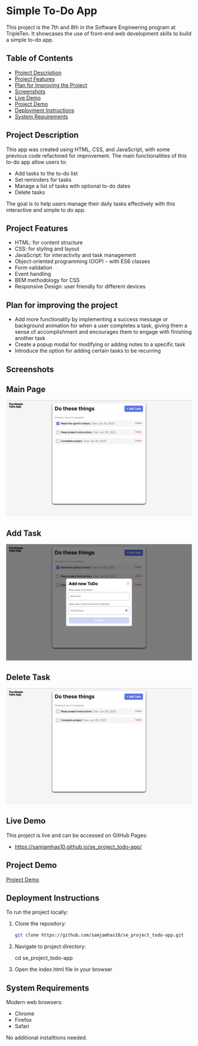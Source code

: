 # Simple To-Do App

This project is the 7th and 8th in the Software Engineering program at TripleTen. It showcases the use of front-end web development skills to build a simple to-do app.

## Table of Contents

- [Project Description](#project-description)
- [Project Features](#project-features)
- [Plan for Improving the Project](#plan-for-improving-the-project)
- [Screenshots](#screenshots)
- [Live Demo](#live-demo)
- [Project Demo](#project-demo)
- [Deployment Instructions](#deployment-instructions)
- [System Requirements](#system-requirements)

## Project Description

This app was created using HTML, CSS, and JavaScript, with some previous code refactored for improvement. The main functionalities of this to-do app allow users to:

- Add tasks to the to-do list
- Set reminders for tasks
- Manage a list of tasks with optional to-do dates
- Delete tasks

The goal is to help users manage their daily tasks effectively with this interactive and simple to do app.

## Project Features

- HTML: for content structure
- CSS: for styling and layout
- JavaScript: for interactivity and task management
- Object-oriented programming (OOP) - with ES6 classes
- Form validation
- Event handling
- BEM methodology for CSS
- Responsive Design: user friendly for different devices

## Plan for improving the project

- Add more functionality by implementing a success message or background animation for when a user completes a task, giving them a sense of accomplishment and encourages them to engage with finishing another task
- Create a popup modal for modifying or adding notes to a specific task
- Introduce the option for adding certain tasks to be recurring

## Screenshots

## Main Page

![Main Screenshot](main.png)

## Add Task

![Add Screenshot](add-task.png)

## Delete Task

![Delete Screenshot](delete-task.png)

## Live Demo

This project is live and can be accessed on GitHub Pages:

- https://samjamhas10.github.io/se_project_todo-app/

## Project Demo

[Project Demo](https://www.loom.com/share/9b2e1823bfe94ce49e15c3738264f415?sid=9f85c2e0-d13c-466e-a9f1-ee1e1f44c50b)

## Deployment Instructions

To run the project locally:

1. Clone the repository:

   ```bash
   git clone https://github.com/samjamhas10/se_project_todo-app.git
   ```

2. Navigate to project directory:

   cd se_project_todo-app

3. Open the index.html file in your browser

## System Requirements

Modern web browsers:

- Chrome
- Firefox
- Safari

No additional installtions needed.
